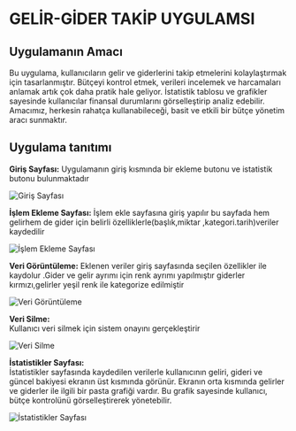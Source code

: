 # GELİR-GİDER TAKİP UYGULAMSI
## Uygulamanın Amacı
Bu uygulama, kullanıcıların gelir ve giderlerini takip etmelerini kolaylaştırmak için tasarlanmıştır. Bütçeyi kontrol etmek, verileri incelemek ve harcamaları anlamak artık çok daha pratik hale geliyor. İstatistik tablosu ve grafikler sayesinde kullanıcılar finansal durumlarını görselleştirip analiz edebilir. Amacımız, herkesin rahatça kullanabileceği, basit ve etkili bir bütçe yönetim aracı sunmaktır.

## Uygulama tanıtımı
**Giriş Sayfası:**
Uygulamanın giriş kısmında bir ekleme butonu ve istatistik butonu bulunmaktadır

![Giriş Sayfası](https://github.com/user-attachments/assets/69ac1ddc-7ff3-45af-b464-9182312ddec2)

**İşlem Ekleme Sayfası:**
 İşlem ekle sayfasına giriş yapılır bu sayfada hem gelirhem de gider için belirli özelliklerle(başlık,miktar ,kategori.tarih)veriler kaydedilir
 
![İşlem Ekleme Sayfası](https://github.com/user-attachments/assets/5723a8ec-3db5-427a-8d5e-25297757e743)

**Veri Görüntüleme:** 
Eklenen veriler giriş sayfasında seçilen özellikler ile kaydolur .Gider ve gelir ayrımı için renk ayrımı yapılmıştır giderler kırmızı,gelirler yeşil renk ile kategorize edilmiştir

![Veri Görüntüleme](https://github.com/user-attachments/assets/a38e1102-7f24-4f07-b51c-f2928aebe6f6)

**Veri Silme:**  
Kullanıcı veri silmek için sistem onayını gerçekleştirir

![Veri Silme](https://github.com/user-attachments/assets/b3909103-2d4a-4220-9321-8b07d37b1991)

**İstatistikler Sayfası:**  
İstatistikler sayfasında kaydedilen verilerle kullanıcının geliri, gideri ve güncel bakiyesi ekranın üst kısmında görünür. Ekranın orta kısmında gelirler ve giderler ile ilgili bir pasta grafiği vardır. Bu grafik sayesinde kullanıcı, bütçe kontrolünü görselleştirerek yönetebilir.

![İstatistikler Sayfası](https://github.com/user-attachments/assets/287a25e6-138f-4164-8c86-2d321449627d)
